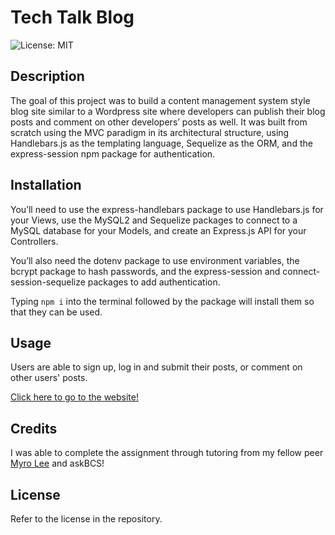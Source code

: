 # Tech Talk Blog

![License: MIT](https://img.shields.io/badge/License-MIT-yellow.svg)

## Description

The goal of this project was to build a content management system style blog site similar to a Wordpress site where developers can publish their blog posts and comment on other developers’ posts as well. It was built from scratch using the MVC paradigm in its architectural structure, using Handlebars.js as the templating language, Sequelize as the ORM, and the express-session npm package for authentication.

## Installation

You’ll need to use the express-handlebars package to use Handlebars.js for your Views, use the MySQL2 and Sequelize packages to connect to a MySQL database for your Models, and create an Express.js API for your Controllers.

You’ll also need the dotenv package to use environment variables, the bcrypt package to hash passwords, and the express-session and connect-session-sequelize packages to add authentication.

Typing `npm i` into the terminal followed by the package will install them so that they can be used.

## Usage

Users are able to sign up, log in and submit their posts, or comment on other users' posts.

[Click here to go to the website!](https://tech-talk-blog-tjw-3a20aff9c737.herokuapp.com/)

## Credits

I was able to complete the assignment through tutoring from my fellow peer [Myro Lee](https://github.com/myrojoylee) and askBCS!

## License

Refer to the license in the repository.